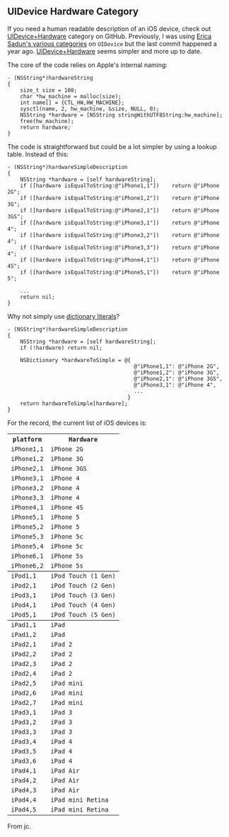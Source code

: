 ## UIDevice Hardware Category

If you need a human readable description of an iOS device, check out [UIDevice+Hardware][] category on GitHub. Previously, I was using [Erica Sadun's various categories][] on `UIDevice` but the last commit happened a year ago. [UIDevice+Hardware][] seems simpler and more up to date.

The core of the code relies on Apple's internal naming:

	- (NSString*)hardwareString
	{
    	size_t size = 100;
	    char *hw_machine = malloc(size);
    	int name[] = {CTL_HW,HW_MACHINE};
	    sysctl(name, 2, hw_machine, &size, NULL, 0);
    	NSString *hardware = [NSString stringWithUTF8String:hw_machine];
	    free(hw_machine);
    	return hardware;
	}

The code is straightforward but could be a lot simpler by using a lookup table. Instead of this:

	- (NSString*)hardwareSimpleDescription
	{
    	NSString *hardware = [self hardwareString];
	    if ([hardware isEqualToString:@"iPhone1,1"])    return @"iPhone 2G";
    	if ([hardware isEqualToString:@"iPhone1,2"])    return @"iPhone 3G";
	    if ([hardware isEqualToString:@"iPhone2,1"])    return @"iPhone 3GS";
    	if ([hardware isEqualToString:@"iPhone3,1"])    return @"iPhone 4";
	    if ([hardware isEqualToString:@"iPhone3,2"])    return @"iPhone 4";
    	if ([hardware isEqualToString:@"iPhone3,3"])    return @"iPhone 4";
	    if ([hardware isEqualToString:@"iPhone4,1"])    return @"iPhone 4S";
    	if ([hardware isEqualToString:@"iPhone5,1"])    return @"iPhone 5";

		...
		return nil;
	}
	
Why not simply use [dictionary literals][]?

	- (NSString*)hardwareSimpleDescription
	{
    	NSString *hardware = [self hardwareString];
    	if (!hardware) return nil;
    	
    	NSDictionary *hardwareToSimple = @{
    										@"iPhone1,1": @"iPhone 2G",
    									  	@"iPhone1,2": @"iPhone 3G", 
    									  	@"iPhone2,1": @"iPhone 3GS",
    									  	@"iPhone3,1": @"iPhone 4", 
    									  	...
    									  }
    	return hardwareToSimple[hardware];
	}
	
	

For the record, the current list of iOS devices is:

<table style="border-collapse: collapse;">

<tr><th><code>platform</code></th><th><code>Hardware</code></th></tr>

<!-- iPhone -->

<tr><td><code>iPhone1,1</code></td><td><code>iPhone 2G</code></td></tr>
<tr><td><code>iPhone1,2</code></td><td><code>iPhone 3G</code></td></tr>

<tr><td><code>iPhone2,1</code></td><td><code>iPhone 3GS</code></td></tr>

<tr><td><code>iPhone3,1</code></td><td><code>iPhone 4</code></td></tr>
<tr><td><code>iPhone3,2</code></td><td><code>iPhone 4</code></td></tr>
<tr><td><code>iPhone3,3</code></td><td><code>iPhone 4</code></td></tr>

<tr><td><code>iPhone4,1</code></td><td><code>iPhone 4S</code></td></tr>

<tr><td><code>iPhone5,1</code></td><td><code>iPhone 5</code></td></tr>
<tr><td><code>iPhone5,2</code></td><td><code>iPhone 5</code></td></tr>
<tr><td><code>iPhone5,3</code></td><td><code>iPhone 5c</code></td></tr>
<tr><td><code>iPhone5,4</code></td><td><code>iPhone 5c</code></td></tr>

<tr><td><code>iPhone6,1</code></td><td><code>iPhone 5s</code></td></tr>
<tr style="border-bottom:1px solid black;"><td><code>iPhone6,2</code></td><td><code>iPhone 5s</code></td></tr>

<!-- iPod -->
<tr><td><code>iPod1,1</code></td><td><code>iPod Touch (1 Gen)</code></td></tr>
<tr><td><code>iPod2,1</code></td><td><code>iPod Touch (2 Gen)</code></td></tr>
<tr><td><code>iPod3,1</code></td><td><code>iPod Touch (3 Gen)</code></td></tr>
<tr><td><code>iPod4,1</code></td><td><code>iPod Touch (4 Gen)</code></td></tr>
<tr style="border-bottom:1px solid black;"><td><code>iPod5,1</code></td><td><code>iPod Touch (5 Gen)</code></td></tr>

<!-- iPad -->

<tr><td><code>iPad1,1</code></td><td><code>iPad</code></td></tr>
<tr><td><code>iPad1,2</code></td><td><code>iPad</code></td></tr>

<tr><td><code>iPad2,1</code></td><td><code>iPad 2</code></td></tr>
<tr><td><code>iPad2,2</code></td><td><code>iPad 2</code></td></tr>
<tr><td><code>iPad2,3</code></td><td><code>iPad 2</code></td></tr>
<tr><td><code>iPad2,4</code></td><td><code>iPad 2</code></td></tr>
<tr><td><code>iPad2,5</code></td><td><code>iPad mini</code></td></tr>
<tr><td><code>iPad2,6</code></td><td><code>iPad mini</code></td></tr>
<tr><td><code>iPad2,7</code></td><td><code>iPad mini</code></td></tr>

<tr><td><code>iPad3,1</code></td><td><code>iPad 3</code></td></tr>
<tr><td><code>iPad3,2</code></td><td><code>iPad 3</code></td></tr>
<tr><td><code>iPad3,3</code></td><td><code>iPad 3</code></td></tr>
<tr><td><code>iPad3,4</code></td><td><code>iPad 4</code></td></tr>
<tr><td><code>iPad3,5</code></td><td><code>iPad 4</code></td></tr>
<tr><td><code>iPad3,6</code></td><td><code>iPad 4</code></td></tr>

<tr><td><code>iPad4,1</code></td><td><code>iPad Air</code></td></tr>
<tr><td><code>iPad4,2</code></td><td><code>iPad Air</code></td></tr>
<tr><td><code>iPad4,3</code></td><td><code>iPad Air</code></td></tr>

<tr><td><code>iPad4,4</code></td><td><code>iPad mini Retina</code></td></tr>
<tr><td><code>iPad4,5</code></td><td><code>iPad mini Retina</code></td></tr>

</table>


From jc.

[dictionary literals]: http://clang.llvm.org/docs/ObjectiveCLiterals.html
[UIDevice+Hardware]: https://github.com/InderKumarRathore/UIDevice-Hardware
[Erica Sadun's various categories]: https://github.com/erica/uidevice-extension
[Erica Sadun]: http://ericasadun.com/